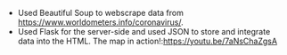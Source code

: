 - Used Beautiful Soup to webscrape data from https://www.worldometers.info/coronavirus/. 
- Used Flask for the server-side and used JSON to store and integrate data into the HTML.
The map in action!:https://youtu.be/7aNsChaZgsA
